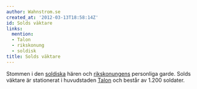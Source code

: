 ```yaml
---
author: Wahnstrom.se
created_at: '2012-03-13T18:58:14Z'
id: Solds väktare
links:
  mention:
  - Talon
  - rikskonung
  - soldisk
title: Solds väktare
---
```


Stommen i den [soldiska] hären och [rikskonungens] personliga garde. Solds väktare är stationerat i
huvudstaden [Talon] och består av 1.200 soldater.

  [soldiska]: soldisk
  [rikskonungens]: rikskonung
  [Talon]: Talon